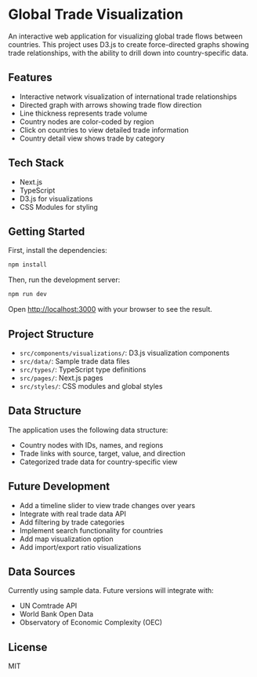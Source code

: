 # Global Trade Visualization

An interactive web application for visualizing global trade flows between countries. This project uses D3.js to create force-directed graphs showing trade relationships, with the ability to drill down into country-specific data.

## Features

- Interactive network visualization of international trade relationships
- Directed graph with arrows showing trade flow direction
- Line thickness represents trade volume
- Country nodes are color-coded by region
- Click on countries to view detailed trade information
- Country detail view shows trade by category

## Tech Stack

- Next.js
- TypeScript
- D3.js for visualizations
- CSS Modules for styling

## Getting Started

First, install the dependencies:

```bash
npm install
```

Then, run the development server:

```bash
npm run dev
```

Open [http://localhost:3000](http://localhost:3000) with your browser to see the result.

## Project Structure

- `src/components/visualizations/`: D3.js visualization components
- `src/data/`: Sample trade data files
- `src/types/`: TypeScript type definitions
- `src/pages/`: Next.js pages
- `src/styles/`: CSS modules and global styles

## Data Structure

The application uses the following data structure:

- Country nodes with IDs, names, and regions
- Trade links with source, target, value, and direction
- Categorized trade data for country-specific view

## Future Development

- Add a timeline slider to view trade changes over years
- Integrate with real trade data API
- Add filtering by trade categories
- Implement search functionality for countries
- Add map visualization option
- Add import/export ratio visualizations

## Data Sources

Currently using sample data. Future versions will integrate with:

- UN Comtrade API
- World Bank Open Data
- Observatory of Economic Complexity (OEC)

## License

MIT
